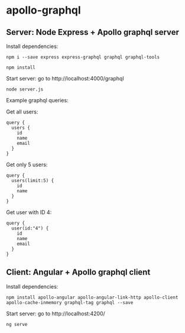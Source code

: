 # apollo-graphql

Server: Node Express + Apollo graphql server
------
Install dependencies:
```
npm i --save express express-graphql graphql graphql-tools
```
```
npm install
```
Start server: go to http://localhost:4000/graphql
```
node server.js
```

Example graphql queries:

Get all users:
```
query {
  users {
    id
    name
    email
  }
}
```
Get only 5 users:
```
query {
  users(limit:5) {
    id
    name
  }
}
```
Get user with ID 4:
```
query {
  user(id:"4") {
    id
    name
    email
  }
}
```

Client: Angular + Apollo graphql client
------
Install dependencies:
```
npm install apollo-angular apollo-angular-link-http apollo-client apollo-cache-inmemory graphql-tag graphql --save
```
Start server: go to http://localhost:4200/
```
ng serve
```
